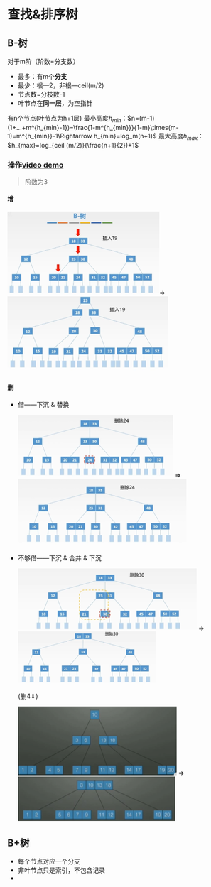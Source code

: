 # 查找&排序树

## B-树

对于m阶（阶数=分支数）

- 最多：有m个**分支**
- 最少：根—2，非根—ceil(m/2)
- 节点数=分枝数-1
- 叶节点在**同一层**，为空指针

有n个节点(叶节点为h+1层)
最小高度$h_{min}$：$n=(m-1)(1+...+m^{h_{min}-1})=\frac{1-m^{h_{min}}}{1-m}\times(m-1)=m^{h_{min}}-1\Rightarrow h_{min}=log_m(n+1)$
最大高度$h_{max}$：$h_{max}=log_{ceil (m/2)}(\frac{n+1}{2})+1$



### 操作[video demo](https://www.bilibili.com/video/BV1Aa4y1j7a4?from=search&seid=15748327588609144067)

> 阶数为3

#### 增

<img src="./pic/Snipaste_2021-03-31_09-43-43.png" style="zoom:75%;" />$\Rightarrow$ <img src=".\pic\Snipaste_2021-03-31_09-48-16.PNG" style="zoom:80%;" /> 

#### 删

- 借——下沉 & 替换

  <img src=".\pic\Snipaste_2021-03-31_09-52-04.PNG" style="zoom:75%;" />  $\Rightarrow$ <img src=".\pic\Snipaste_2021-03-31_09-55-00.PNG" style="zoom:75%;" />

- 不够借——下沉 & 合并 &  下沉

  <img src=".\pic\Snipaste_2021-03-31_09-56-30.PNG" style="zoom:75%;" /> $\Rightarrow$ <img src=".\pic\Snipaste_2021-03-31_09-59-01.PNG" style="zoom:67%;" />

  (删4$\Downarrow$)

  <img src=".\pic\Snipaste_2021-03-31_10-02-53.PNG" style="zoom:67%;" /> $\Rightarrow$  <img src=".\pic\Snipaste_2021-03-31_10-04-56.PNG" style="zoom:67%;" />



## B+树

- 每个节点对应一个分支
- 非叶节点只是索引，不包含记录
- 